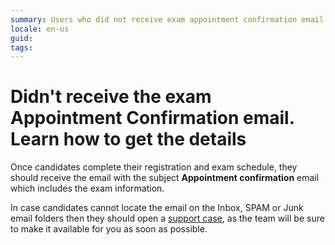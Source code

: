 ```yaml
---
summary: Users who did not receive exam appointment confirmation email
locale: en-us
guid: 
tags: 
---
```


# Didn't receive the exam Appointment Confirmation email. Learn how to get the details

Once candidates complete their registration and exam schedule, they should receive the email with the subject **Appointment confirmation** email which includes the exam information.

In case candidates cannot locate the email on the Inbox, SPAM or Junk email folders then they should open a [support case](https://www.outsystems.com/SPP_Ticket_UI/Question_Deflection), as the team will be sure to make it available for you as soon as possible.
